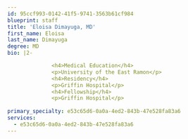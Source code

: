 ```yaml
---
id: 95ccf993-0142-41f5-9741-3563b61cf984
blueprint: staff
title: 'Eloisa Dimayuga, MD'
first_name: Eloisa
last_name: Dimayuga
degree: MD
bio: |2-

              <h4>Medical Education</h4>
              <p>University of the East Ramon</p>
              <h4>Residency</h4>
              <p>Griffin Hospital</p>
              <h4>Fellowship</h4>
              <p>Griffin Hospital</p>
          
primary_specialty: e53c65d6-0a0a-4ed2-843b-47e528fa83a6
services:
  - e53c65d6-0a0a-4ed2-843b-47e528fa83a6
---
```

